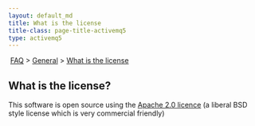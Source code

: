 ```yaml
---
layout: default_md
title: What is the license 
title-class: page-title-activemq5
type: activemq5
---
```


 [FAQ](faq) > [General](general) > [What is the license](what-is-the-license)


What is the license?
--------------------

This software is open source using the [Apache 2.0 licence](http://www.apache.org/licenses/LICENSE-2.0.html) (a liberal BSD style license which is very commercial friendly)

